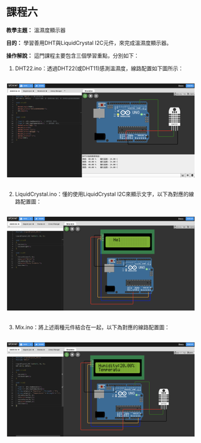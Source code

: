 # 課程六

**教學主題：** 溫濕度顯示器
	
**目的：** 學習善用DHT與LiquidCrystal I2C元件，來完成溫濕度顯示器。

**操作解說：** 這門課程主要包含三個學習重點，分別如下：
1. DHT22.ino：透過DHT22(或DHT11)感測溫濕度，線路配置如下圖所示：
<br>
<div align="center">
	<img src="./Wokwi截圖1.png" alt="Editor" width="500">
</div>
<br>

2. LiquidCrystal.ino：懂的使用LiquidCrystal I2C來顯示文字，以下為對應的線路配置圖：
<br>
<div align="center">
	<img src="./Wokwi截圖2.png" alt="Editor" width="500">
</div>
<br>

3. Mix.ino：將上述兩種元件結合在一起，以下為對應的線路配置圖：
<br>
<div align="center">
	<img src="./Wokwi截圖3.png" alt="Editor" width="500">
</div>
<br>
